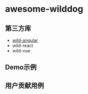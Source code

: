 # awesome-wilddog


## 第三方库

* [wild-angular](https://github.com/WildDogTeam/lib-js-wildangular )
* wild-react
* wild-vue


## Demo示例

## 用户贡献用例